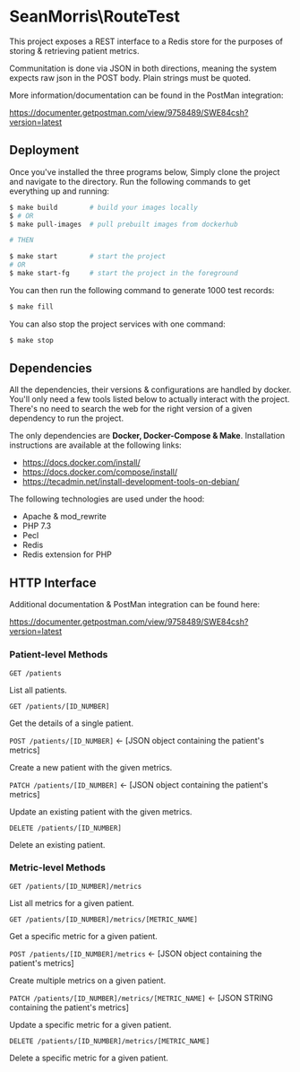 # SeanMorris\RouteTest

This project exposes a REST interface to a Redis store for the purposes of storing & retrieving patient metrics.

Communitation is done via JSON in both directions, meaning the system expects raw json in the POST body. Plain strings must be quoted.

More information/documentation can be found in the PostMan integration:

https://documenter.getpostman.com/view/9758489/SWE84csh?version=latest

## Deployment

Once you've installed the three programs below, Simply clone the project and navigate to the directory. Run the following commands to get everything up and running:

```bash
$ make build        # build your images locally
$ # OR
$ make pull-images  # pull prebuilt images from dockerhub 

# THEN

$ make start        # start the project
# OR
$ make start-fg     # start the project in the foreground
```

You can then run the following command to generate 1000 test records:

```bash
$ make fill
```

You can also stop the project services with one command:

```bash
$ make stop
```

## Dependencies

All the dependencies, their versions & configurations are handled by docker. You'll only need a few tools listed below to actually interact with the project. There's no need to search the web for the right version of a given dependency to run the project.

The only dependencies are **Docker, Docker-Compose & Make**. Installation instructions are available at the following links:

* https://docs.docker.com/install/
* https://docs.docker.com/compose/install/
* https://tecadmin.net/install-development-tools-on-debian/

The following technologies are used under the hood:

* Apache & mod_rewrite
* PHP 7.3
* Pecl
* Redis
* Redis extension for PHP

## HTTP Interface

Additional documentation & PostMan integration can be found here:

https://documenter.getpostman.com/view/9758489/SWE84csh?version=latest

### Patient-level Methods

`GET /patients`

List all patients.

`GET /patients/[ID_NUMBER]`

Get the details of a single patient.

`POST /patients/[ID_NUMBER]` <- [JSON object containing the patient's metrics]

Create a new patient with the given metrics.

`PATCH /patients/[ID_NUMBER]` <- [JSON object containing the patient's metrics]

Update an existing patient with the given metrics.

`DELETE /patients/[ID_NUMBER]`	

Delete an existing patient.

### Metric-level Methods

`GET /patients/[ID_NUMBER]/metrics`

List all metrics for a given patient.

`GET /patients/[ID_NUMBER]/metrics/[METRIC_NAME]`

Get a specific metric for a given patient.

`POST /patients/[ID_NUMBER]/metrics` <- [JSON object containing the patient's metrics]

Create multiple metrics on a given patient.

`PATCH /patients/[ID_NUMBER]/metrics/[METRIC_NAME]` <- [JSON STRING containing the patient's metrics]

Update a specific metric for a given patient.

`DELETE /patients/[ID_NUMBER]/metrics/[METRIC_NAME]`

Delete a specific metric for a given patient.

